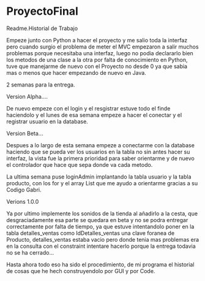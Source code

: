 # ProyectoFinal

Readme.Historial de Trabajo


Empeze junto con Python a hacer el proyecto y me salio toda la interfaz pero cuando surgio el problema de meter el MVC empezaron a salir muchos problemas porque necesitaba una interfaz, luego no podia declararlo bien los metodos de una clase a la otra por falta de conocimiento en Python, tuve que manejarme de nuevo con el Proyecto no desde 0 ya que sabia mas o menos que hacer empezando de nuevo en Java.

2 semanas para la entrega.

Version Alpha....

De nuevo empeze con el login y el resgistrar estuve todo el finde haciendolo y el lunes de esa semana empeze a hacer el conectar y el registrar usuario en la database.

Version Beta...

Despues a lo largo de esta semana empeze a conectarme con la database haciendo que se pueda ver los usuarios en la tabla no sin antes hacer su interfaz, la vista fue la primera prioridad para saber orientarme y de nuevo el controlador que hace que sepa donde va cada metodo.

La ultima semana puse loginAdmin implantando la tabla usuario y la tabla producto, con los for y el array List que me ayudo a orientarme gracias a su Codigo Gabri.


Verions 1.0.0

Ya por ultimo implemente los sonidos de la tienda al añadirlo a la cesta, que desgraciadamente esa parte se quedara en beta y no se podra entregar correctamente por falta de tiempo, ya que estuve intentandolo poner en la tabla detalles_ventas como IdDetalles_ventas una clave foranea de Producto, detalles_ventas estaba vacio pero donde tenia mas problemas era en la consulta con el constraint intentare hacerlo porque la entrega todavia no se ha cerrado...

Hasta ahora todo eso ha sido el procedimiento, de mi programa el historial de cosas que he hech construyendolo por GUI y por Code.

